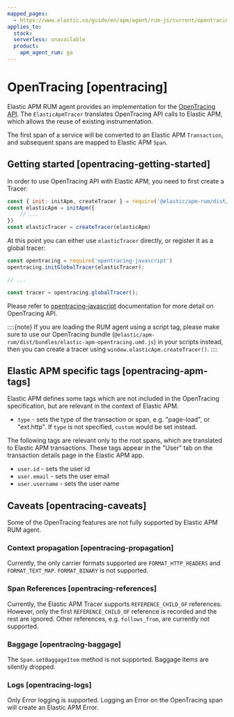 ```yaml
---
mapped_pages:
  - https://www.elastic.co/guide/en/apm/agent/rum-js/current/opentracing.html
applies_to:
  stack:
  serverless: unavailable
  product:
    apm_agent_rum: ga
---
```


# OpenTracing [opentracing]

Elastic APM RUM agent provides an implementation for the [OpenTracing API](https://opentracing.io/). The `ElasticApmTracer` translates OpenTracing API calls to Elastic APM, which allows the reuse of existing instrumentation.

The first span of a service will be converted to an Elastic APM `Transaction`, and subsequent spans are mapped to Elastic APM `Span`.


## Getting started [opentracing-getting-started]

In order to use OpenTracing API with Elastic APM, you need to first create a Tracer:

```js
const { init: initApm, createTracer } = require('@elastic/apm-rum/dist/bundles/elastic-apm-opentracing.umd.js')
const elasticApm = initApm({
    // ...
})
const elasticTracer = createTracer(elasticApm)
```

At this point you can either use `elasticTracer` directly, or register it as a global tracer:

```js
const opentracing = require('opentracing-javascript')
opentracing.initGlobalTracer(elasticTracer);

// ...

const tracer = opentracing.globalTracer();
```

Please refer to [opentracing-javascript](https://github.com/opentracing/opentracing-javascript/) documentation for more detail on OpenTracing API.

::::{note}
If you are loading the RUM agent using a script tag, please make sure to use our OpenTracing bundle (`@elastic/apm-rum/dist/bundles/elastic-apm-opentracing.umd.js`) in your scripts instead, then you can create a tracer using `window.elasticApm.createTracer()`.
::::



## Elastic APM specific tags [opentracing-apm-tags]

Elastic APM defines some tags which are not included in the OpenTracing specification, but are relevant in the context of Elastic APM.

* `type` - sets the type of the transaction or span, e.g. "page-load", or "ext.http". If `type` is not specified, `custom` would be set instead.

The following tags are relevant only to the root spans, which are translated to Elastic APM transactions. These tags appear in the "User" tab on the transaction details page in the Elastic APM app.

* `user.id` - sets the user id
* `user.email` - sets the user email
* `user.username` - sets the user name


## Caveats [opentracing-caveats]

Some of the OpenTracing features are not fully supported by Elastic APM RUM agent.


### Context propagation [opentracing-propagation]

Currently, the only carrier formats supported are `FORMAT_HTTP_HEADERS` and `FORMAT_TEXT_MAP`. `FORMAT_BINARY` is not supported.


### Span References [opentracing-references]

Currently, the Elastic APM Tracer supports `REFERENCE_CHILD_OF` references. However, only the first `REFERENCE_CHILD_OF` reference is recorded and the rest are ignored. Other references, e.g. `follows_from`, are currently not supported.


### Baggage [opentracing-baggage]

The `Span.setBaggageItem` method is not supported. Baggage items are silently dropped.


### Logs [opentracing-logs]

Only Error logging is supported. Logging an Error on the OpenTracing span will create an Elastic APM Error.

